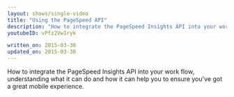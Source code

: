 ```yaml
---
layout: shows/single-video
title: "Using the PageSpeed API"
description: "How to integrate the PageSpeed Insights API into your work flow, understanding what it can do and how it can help you to ensure you've got a great mobile experience."
youtubeID: vPfz2VwIryk

written_on: 2015-03-30
updated_on: 2015-03-30
---
```


How to integrate the PageSpeed Insights API into your work flow, understanding what it can do and how it can help you to ensure you've got a great mobile experience.
